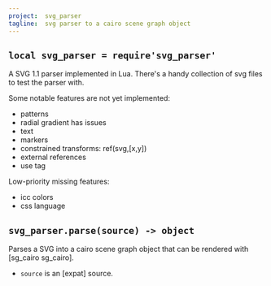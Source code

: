 ```yaml
---
project:  svg_parser
tagline:  svg parser to a cairo scene graph object
---
```


## `local svg_parser = require'svg_parser'`

A SVG 1.1 parser implemented in Lua. There's a handy collection of svg files to test the parser with.

Some notable features are not yet implemented:

  * patterns
  * radial gradient has issues
  * text
  * markers
  * constrained transforms: ref(svg,[x,y])
  * external references
  * use tag

Low-priority missing features:

  * icc colors
  * css language

## `svg_parser.parse(source) -> object`

Parses a SVG into a cairo scene graph object that can be rendered with [sg_cairo sg_cairo]. <br>

  * `source` is an [expat] source.

